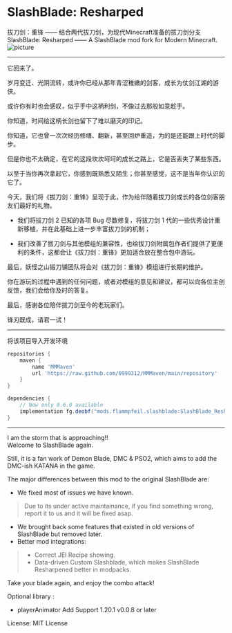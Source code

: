 # SlashBlade: Resharped  

拔刀剑：重锋 —— 结合两代拔刀剑，为现代Minecraft准备的拔刀剑分支    
SlashBlade: Resharped —— A SlashBlade mod fork for Modern Minecraft.  
![picture](https://s2.loli.net/2024/05/21/w2l63c48nbOMyYi.png)    
***

它回来了。  

岁月变迁、光阴流转，或许你已经从那年青涩稚嫩的剑客，成长为仗剑江湖的游侠。  

或许你有时也会感叹，似乎手中这柄利剑，不像过去那般如意趁手。  

你知道，时间给这柄长剑也留下了难以磨灭的印记。  

你知道，它也曾一次次经历修缮、翻新，甚至回炉重造，为的是还能跟上时代的脚步。  

但是你也不太确定，在它的这段坎坎坷坷的成长之路上，它是否丢失了某些东西。  

以至于当你再次拿起它，你感到既熟悉又陌生；你甚至感觉，这不是当年你认识的它了。  

今天，我们将《拔刀剑：重锋》呈现于此，作为给伴随着拔刀剑成长的各位剑客朋友们最好的礼物。  

* 我们将拔刀剑 2 已知的各项 Bug 尽数修复，将拔刀剑 1 代的一些优秀设计重新移植，并在此基础上进一步丰富拔刀剑的机制；  

* 我们改善了拔刀剑与其他模组的兼容性，也给拔刀剑附属包作者们提供了更便利的条件，这都会让《拔刀剑：重锋》更加适合放在整合包中游玩。  

最后，妖怪之山锻刀铺团队将会对《拔刀剑：重锋》模组进行长期的维护。  

你在游玩的过程中遇到的任何问题，或者对模组的意见和建议，都可以向各位主创反馈，我们会给你及时的答复。  

最后，感谢各位陪伴拔刀剑至今的老玩家们。  

锋刃既成，请君一试！  

---
将该项目导入开发环境

```groovy
repositories {
    maven {
        name 'MMMaven'
        url 'https://raw.github.com/0999312/MMMaven/main/repository'
    }
}

dependencies {
    // Now only 0.6.0 available
    implementation fg.deobf("mods.flammpfeil.slashblade:SlashBlade_Resharped:${slash_blade_version}"
}
```

***

I am the storm that is approaching!!  
Welcome to SlashBlade again.

Still, it is a fan work of Demon Blade, DMC & PSO2, which aims to add the DMC-ish KATANA in the game.  

The major differences between this mod to the original SlashBlade are:

* We fixed most of issues we have known.  
>Due to its under active maintainance, if you find something wrong, report it to us and it will be fixed asap.  

* We brought back some features that existed in old versions of SlashBlade but removed later.   
* Better mod integrations:  
> * Correct JEI Recipe showing.  
> * Data-driven Custom Slashblade, which makes SlashBlade Resharpened better in modpacks.  


Take your blade again, and enjoy the combo attack!

Optional library :   
* playerAnimator  Add Support 1.20.1 v0.0.8 or later    

License: MIT License  
